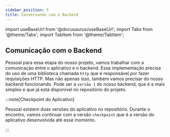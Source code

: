 ```yaml
---
sidebar_position: 5
title: Conversando com o Backend
---
```


import useBaseUrl from '@docusaurus/useBaseUrl';
import Tabs from '@theme/Tabs';
import TabItem from '@theme/TabItem';

## Comunicação com o Backend

Pessoal para essa etapa do nosso projeto, vamos trabalhar com a comunicação entre o aplicativo e o backend. Essa implementação precisa do uso de uma biblioteca chamada `http` que é responsável por fazer requisições HTTP. Mas não apenas isso, também vamos precisar do nosso backend funcionando. Pode ser a `versão 1` do nosso backend, que é a mais simples e que já está disponível no repositório do projeto.

:::note[Checkpoint do Aplicativo]

Pessoal existem duas versões do aplicativo no repositório. Durante o encontro, vamos continuar com a versão `checkpoint` que é a versão do aplicativo desenvolvida até esse momento.

:::